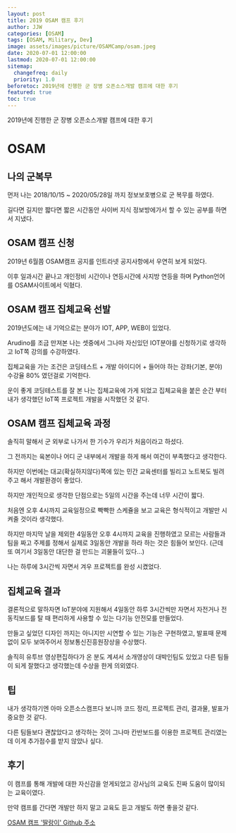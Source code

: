 ```yaml
---
layout: post
title: 2019 OSAM 캠프 후기
author: JJW
categories: [OSAM]
tags: [OSAM, Military, Dev]
image: assets/images/picture/OSAMCamp/osam.jpeg
date: 2020-07-01 12:00:00
lastmod: 2020-07-01 12:00:00
sitemap:
  changefreq: daily
  priority: 1.0
beforetoc: 2019년에 진행한 군 장병 오픈소스개발 캠프에 대한 후기
featured: true
toc: true
---
```


2019년에 진행한 군 장병 오픈소스개발 캠프에 대한 후기

# OSAM

## 나의 군복무

먼저 나는 2018/10/15 ~ 2020/05/28일 까지 정보보호병으로 군 복무를 하였다.

길다면 길지만 짧다면 짧은 시간동안 사이버 지식 정보방에가서 할 수 있는 공부를 하면서 지냈다.

## OSAM 캠프 신청

2019년 6월쯤 OSAM캠프 공지를 인트라넷 공지사항에서 우연히 보게 되었다.

이후 일과시간 끝나고 개인정비 시간이나 연등시간에 사지방 연등을 하며 Python언어를 OSAM사이트에서 익혔다.

## OSAM 캠프 집체교육 선발

2019년도에는 내 기억으로는 분야가 IOT, APP, WEB이 있었다.

Arudino를 조금 만져본 나는 셋중에서 그나마 자신있던 IOT분야를 신청하기로 생각하고 IoT쪽 강의를 수강하였다.

집체교육을 가는 조건은 코딩테스트 + 개발 아이디어 + 들어야 하는 강좌(기본, 분야) 수강율 80% 였던걸로 기억한다.

운이 좋게 코딩테스트를 잘 본 나는 집체교육에 가게 되었고 집체교육을 붙은 순간 부터 내가 생각했던 IoT쪽 프로젝트 개발을 시작했던 것 같다.

## OSAM 캠프 집체교육 과정

솔직히 말해서 군 외부로 나가서 한 기수가 우리가 처음이라고 하셨다.

그 전까지는 육본이나 어디 군 내부에서 개발을 하게 해서 여건이 부족했다고 생각한다.

하지만 이번에는 대교(확실하지않다)쪽에 있는 민간 교육센터를 빌리고 노트북도 빌려주고 해서 개발환경이 좋았다.

하지만 개인적으로 생각한 단점으로는 5일의 시간을 주는데 너무 시간이 짧다.

처음엔 오후 4시까지 교육일정으로 빡빡한 스케쥴을 보고 교육은 형식적이고 개발만 시켜줄 것이라 생각했다.

하지만 마지막 날을 제외한 4일동안 오후 4시까지 교육을 진행하였고 모르는 사람들과 팀을 짜고 주제를 정해서 실제로 3일동안 개발을 하라 하는 것은 힘들어 보인다.
(근데 또 여기서 3일동안 대단한 걸 만드는 괴물들이 있다...)

나는 하루에 3시간씩 자면서 겨우 프로젝트를 완성 시켰었다.

## 집체교육 결과

결론적으로 말하자면 IoT분야에 지원해서 4일동안 하루 3시간씩만 자면서 자전거나 전동킥보드를 탈 때 편리하게 사용할 수 있는 다기능 안전모를 만들었다.

만들고 싶었던 디자인 까지는 아니지만 시연할 수 있는 기능은 구현하였고, 발표때 문제없이 모두 보여주어서 정보통신진흥원장상을 수상했다.

솔직히 유투브 영상편집하다가 온 분도 계셔서 소개영상이 대박인팀도 있었고 다른 팀들이 되게 잘했다고 생각했는데 수상을 한게 의외였다.

## 팁

내가 생각하기엔 아마 오픈소스캠프다 보니까 코드 정리, 프로젝트 관리, 결과물, 발표가 중요한 것 같다.

다른 팀들보다 괜찮았다고 생각하는 것이 그나마 칸반보드를 이용한 프로젝트 관리였는데 이게 추가점수를 받지 않았나 싶다.

## 후기

이 캠프를 통해 개발에 대한 자신감을 얻게되었고 강사님의 교육도 진짜 도움이 많이되는 교육이였다.

만약 캠프를 간다면 개발만 하지 말고 교육도 듣고 개발도 하면 좋을것 같다.

[OSAM 캠프 '딸랑이' Github 주소](https://github.com/azzyjk/OSAM)
